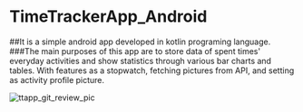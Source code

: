 # TimeTrackerApp_Android

##It is a simple android app developed in kotlin programing language.
###The main purposes of this app are to store data of spent times' everyday activities and show statistics through various bar charts and tables. With features as a stopwatch, fetching pictures from API, and setting as activity profile picture.

![ttapp_git_review_pic](https://user-images.githubusercontent.com/69598879/153757577-f2a9a835-8923-4dab-85eb-7727100b2b64.png)

